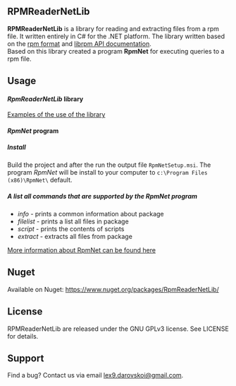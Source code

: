 ## RPMReaderNetLib
**RPMReaderNetLib** is a library for reading and extracting files from a rpm  file. It written entirely in C# for the .NET platform. The library written based on the [rpm format](https://refspecs.linuxbase.org/LSB_3.1.0/LSB-Core-generic/LSB-Core-generic/pkgformat.html) and [librpm API documentation](http://rpm.org/api/4.4.2.2/index.html). <br>Based on this library created a program **RpmNet** for executing queries to a rpm file.

## Usage

#### *RpmReaderNetLib* library

[Examples of the use of the library](https://github.com/Alexcei88/RPMReaderNet/wiki/Usage-RpmReaderNet)

#### *RpmNet* program

##### Install

Build the project and after the run the output file `RpmNetSetup.msi`.
The program *RpmNet* will be install to your computer to `c:\Program Files (x86)\RpmNet\` default.

##### A list all commands that are supported by the RpmNet program

- *info* - prints a common information about package
- *filelist* - prints a list all files in package
- *script* - prints the contents of scripts
- *extract* - extracts all files from package

[More information about RpmNet can be found here](https://github.com/Alexcei88/RPMReaderNet/wiki/Usage-RpmNet)



## Nuget

Available on Nuget: https://www.nuget.org/packages/RpmReaderNetLib/

## License

RPMReaderNetLib are released under the GNU GPLv3 license. See LICENSE for details.

## Support

Find a bug? Contact us via email lex9.darovskoi@gmail.com.
